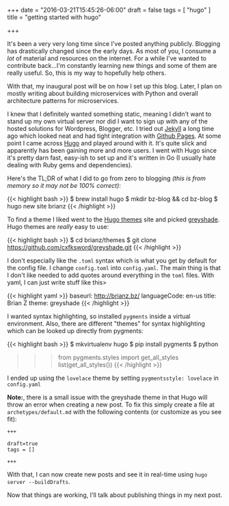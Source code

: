 +++
date = "2016-03-21T15:45:26-06:00"
draft = false
tags = [
    "hugo"
]
title = "getting started with hugo"

+++

It's been a very very long time since I've posted anything publicly. Blogging has drastically
changed since the early days. As most of you, I consume a *lot* of material and resources on the
internet. For a while I've wanted to contribute back...I'm constantly learning new things and some
of them are really useful. So, this is my way to hopefully help others.

With that, my inaugural post will be on how I set up this blog. Later, I plan on mostly writing
about building microservices with Python and overall architecture patterns for microservices.

I knew that I definitely wanted something static, meaning I didn't want to stand up my own virtual
server nor did I want to sign up with any of the hosted solutions for Wordpress, Blogger, etc.
I tried out [Jekyll](https://jekyllrb.com) a long time ago which looked neat and had tight
integration with [Github Pages](https://pages.github.com).  At some point I came across
[Hugo](https://gohugo.io/) and played around with it. It's quite slick and apparently has been
gaining more and more users. I went with Hugo since it's pretty darn fast, easy-ish to set up and
it's written in Go (I usually hate dealing with Ruby gems and dependencies).

Here's the TL;DR of what I did to go from zero to blogging *(this is from memory so it may not be
100% correct)*:

{{< highlight bash >}}
$ brew install hugo
$ mkdir bz-blog && cd bz-blog
$ hugo new site brianz
{{< /highlight >}}

To find a theme I liked went to the [Hugo themes](http://themes.gohugo.io) site and picked
[greyshade](http://themes.gohugo.io/greyshade/). Hugo themes are *really* easy to use:

{{< highlight bash >}}
$ cd brianz/themes
$ git clone https://github.com/cxfksword/greyshade.git
{{< /highlight >}}

I don't especially like the `.toml` syntax which is what you get by default for the config file. I
change `config.toml` into `config.yaml`. The main thing is that I don't like needed to add quotes
around everything in the `toml` files. With yaml, I can just write stuff like this>

{{< highlight yaml >}}
baseurl: http://brianz.bz/
languageCode: en-us
title: Brian Z
theme: greyshade
{{< /highlight >}}

I wanted syntax highlighting, so installed `pygments` inside a virtual environment. Also, there are
different "themes" for syntax highlighting which can be looked up directly from pygments:

{{< highlight bash >}}
$ mkvirtualenv hugo
$ pip install pygments
$ python
>>> from pygments.styles import get_all_styles
>>> list(get_all_styles())
{{< /highlight >}}

I ended up using the `lovelace` theme by setting `pygmentsstyle: lovelace` in `config.yaml`

**Note:**, there is a small issue with the greyshade theme in that Hugo will throw an error when
creating a new post. To fix this simply create a file at `archetypes/default.md` with the following
contents (or customize as you see fit):

```
+++

draft=true
tags = []

+++
```

With that, I can now create new posts and see it in real-time using `hugo server --buildDrafts`.

Now that things are working, I'll talk about publishing things in my next post.
